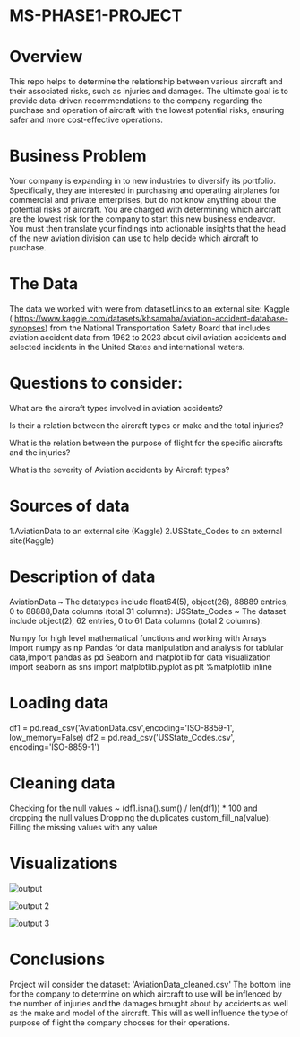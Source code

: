 # MS-PHASE1-PROJECT

# Overview

This repo helps to determine the relationship between various aircraft and their associated risks, such as injuries and damages. The ultimate goal is to provide data-driven recommendations to the company regarding the purchase and operation of aircraft with the lowest potential risks, ensuring safer and more cost-effective operations.

# Business Problem

Your company is expanding in to new industries to diversify its portfolio. Specifically, they are interested in purchasing and operating airplanes for commercial and private enterprises, but do not know anything about the potential risks of aircraft. You are charged with determining which aircraft are the lowest risk for the company to start this new business endeavor. You must then translate your findings into actionable insights that the head of the new aviation division can use to help decide which aircraft to purchase.

# The Data

The data we worked with were from datasetLinks to an external site: Kaggle ( https://www.kaggle.com/datasets/khsamaha/aviation-accident-database-synopses) from the National Transportation Safety Board that includes aviation accident data from 1962 to 2023 about civil aviation accidents and selected incidents in the United States and international waters.

# Questions to consider:

What are the aircraft types involved in aviation accidents? 

Is their a relation between the aircraft types or make and the total injuries?

What is the relation between the purpose of flight for the specific aircrafts and the injuries? 

What is the severity of Aviation accidents by Aircraft types?

# Sources of data 

1.AviationData to an external site (Kaggle)
2.USState_Codes to an external site(Kaggle)

# Description of data 

AviationData ~ The datatypes include float64(5), object(26), 88889 entries, 0 to 88888,Data columns (total 31 columns):
USState_Codes ~ The dataset include object(2), 62 entries, 0 to 61 Data columns (total 2 columns):

Numpy for high level mathematical functions and working with Arrays import numpy as np 
Pandas for data manipulation and analysis for tablular data,import pandas as pd 
Seaborn and matplotlib for data visualization import seaborn as sns import matplotlib.pyplot as plt %matplotlib inline

# Loading data

df1 = pd.read_csv('AviationData.csv',encoding='ISO-8859-1', low_memory=False) 
df2 = pd.read_csv('USState_Codes.csv', encoding='ISO-8859-1')

# Cleaning data 

Checking for the null values ~ (df1.isna().sum() / len(df1)) * 100 and dropping the null values 
Dropping the duplicates custom_fill_na(value): 
Filling the missing values with any value

# Visualizations 

![output](https://github.com/user-attachments/assets/4a8ca5af-4713-40e2-ae04-59bde218ba84)

![output 2](https://github.com/user-attachments/assets/1cbea1ef-d439-4697-9e92-3f97e1301a3b)

![output 3](https://github.com/user-attachments/assets/5b0fe1af-6eff-4650-b435-c6748864f867)



# Conclusions

Project will consider the dataset: 'AviationData_cleaned.csv' 
The bottom line for the company to determine on which aircraft to use will be inflenced by the number of injuries and the damages brought about by accidents as well as the make and model of the aircraft.
This will as well influence the type of purpose of flight the company chooses for their operations.
